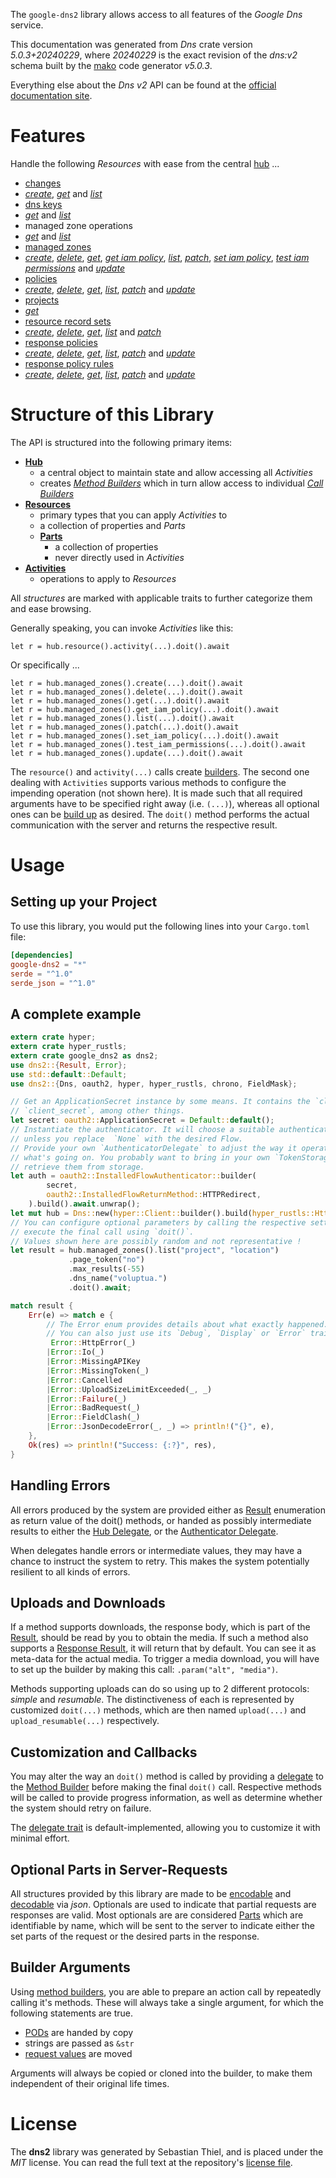 <!---
DO NOT EDIT !
This file was generated automatically from 'src/generator/templates/api/README.md.mako'
DO NOT EDIT !
-->
The `google-dns2` library allows access to all features of the *Google Dns* service.

This documentation was generated from *Dns* crate version *5.0.3+20240229*, where *20240229* is the exact revision of the *dns:v2* schema built by the [mako](http://www.makotemplates.org/) code generator *v5.0.3*.

Everything else about the *Dns* *v2* API can be found at the
[official documentation site](https://cloud.google.com/dns/docs).
# Features

Handle the following *Resources* with ease from the central [hub](https://docs.rs/google-dns2/5.0.3+20240229/google_dns2/Dns) ... 

* [changes](https://docs.rs/google-dns2/5.0.3+20240229/google_dns2/api::Change)
 * [*create*](https://docs.rs/google-dns2/5.0.3+20240229/google_dns2/api::ChangeCreateCall), [*get*](https://docs.rs/google-dns2/5.0.3+20240229/google_dns2/api::ChangeGetCall) and [*list*](https://docs.rs/google-dns2/5.0.3+20240229/google_dns2/api::ChangeListCall)
* [dns keys](https://docs.rs/google-dns2/5.0.3+20240229/google_dns2/api::DnsKey)
 * [*get*](https://docs.rs/google-dns2/5.0.3+20240229/google_dns2/api::DnsKeyGetCall) and [*list*](https://docs.rs/google-dns2/5.0.3+20240229/google_dns2/api::DnsKeyListCall)
* managed zone operations
 * [*get*](https://docs.rs/google-dns2/5.0.3+20240229/google_dns2/api::ManagedZoneOperationGetCall) and [*list*](https://docs.rs/google-dns2/5.0.3+20240229/google_dns2/api::ManagedZoneOperationListCall)
* [managed zones](https://docs.rs/google-dns2/5.0.3+20240229/google_dns2/api::ManagedZone)
 * [*create*](https://docs.rs/google-dns2/5.0.3+20240229/google_dns2/api::ManagedZoneCreateCall), [*delete*](https://docs.rs/google-dns2/5.0.3+20240229/google_dns2/api::ManagedZoneDeleteCall), [*get*](https://docs.rs/google-dns2/5.0.3+20240229/google_dns2/api::ManagedZoneGetCall), [*get iam policy*](https://docs.rs/google-dns2/5.0.3+20240229/google_dns2/api::ManagedZoneGetIamPolicyCall), [*list*](https://docs.rs/google-dns2/5.0.3+20240229/google_dns2/api::ManagedZoneListCall), [*patch*](https://docs.rs/google-dns2/5.0.3+20240229/google_dns2/api::ManagedZonePatchCall), [*set iam policy*](https://docs.rs/google-dns2/5.0.3+20240229/google_dns2/api::ManagedZoneSetIamPolicyCall), [*test iam permissions*](https://docs.rs/google-dns2/5.0.3+20240229/google_dns2/api::ManagedZoneTestIamPermissionCall) and [*update*](https://docs.rs/google-dns2/5.0.3+20240229/google_dns2/api::ManagedZoneUpdateCall)
* [policies](https://docs.rs/google-dns2/5.0.3+20240229/google_dns2/api::Policy)
 * [*create*](https://docs.rs/google-dns2/5.0.3+20240229/google_dns2/api::PolicyCreateCall), [*delete*](https://docs.rs/google-dns2/5.0.3+20240229/google_dns2/api::PolicyDeleteCall), [*get*](https://docs.rs/google-dns2/5.0.3+20240229/google_dns2/api::PolicyGetCall), [*list*](https://docs.rs/google-dns2/5.0.3+20240229/google_dns2/api::PolicyListCall), [*patch*](https://docs.rs/google-dns2/5.0.3+20240229/google_dns2/api::PolicyPatchCall) and [*update*](https://docs.rs/google-dns2/5.0.3+20240229/google_dns2/api::PolicyUpdateCall)
* [projects](https://docs.rs/google-dns2/5.0.3+20240229/google_dns2/api::Project)
 * [*get*](https://docs.rs/google-dns2/5.0.3+20240229/google_dns2/api::ProjectGetCall)
* [resource record sets](https://docs.rs/google-dns2/5.0.3+20240229/google_dns2/api::ResourceRecordSet)
 * [*create*](https://docs.rs/google-dns2/5.0.3+20240229/google_dns2/api::ResourceRecordSetCreateCall), [*delete*](https://docs.rs/google-dns2/5.0.3+20240229/google_dns2/api::ResourceRecordSetDeleteCall), [*get*](https://docs.rs/google-dns2/5.0.3+20240229/google_dns2/api::ResourceRecordSetGetCall), [*list*](https://docs.rs/google-dns2/5.0.3+20240229/google_dns2/api::ResourceRecordSetListCall) and [*patch*](https://docs.rs/google-dns2/5.0.3+20240229/google_dns2/api::ResourceRecordSetPatchCall)
* [response policies](https://docs.rs/google-dns2/5.0.3+20240229/google_dns2/api::ResponsePolicy)
 * [*create*](https://docs.rs/google-dns2/5.0.3+20240229/google_dns2/api::ResponsePolicyCreateCall), [*delete*](https://docs.rs/google-dns2/5.0.3+20240229/google_dns2/api::ResponsePolicyDeleteCall), [*get*](https://docs.rs/google-dns2/5.0.3+20240229/google_dns2/api::ResponsePolicyGetCall), [*list*](https://docs.rs/google-dns2/5.0.3+20240229/google_dns2/api::ResponsePolicyListCall), [*patch*](https://docs.rs/google-dns2/5.0.3+20240229/google_dns2/api::ResponsePolicyPatchCall) and [*update*](https://docs.rs/google-dns2/5.0.3+20240229/google_dns2/api::ResponsePolicyUpdateCall)
* [response policy rules](https://docs.rs/google-dns2/5.0.3+20240229/google_dns2/api::ResponsePolicyRule)
 * [*create*](https://docs.rs/google-dns2/5.0.3+20240229/google_dns2/api::ResponsePolicyRuleCreateCall), [*delete*](https://docs.rs/google-dns2/5.0.3+20240229/google_dns2/api::ResponsePolicyRuleDeleteCall), [*get*](https://docs.rs/google-dns2/5.0.3+20240229/google_dns2/api::ResponsePolicyRuleGetCall), [*list*](https://docs.rs/google-dns2/5.0.3+20240229/google_dns2/api::ResponsePolicyRuleListCall), [*patch*](https://docs.rs/google-dns2/5.0.3+20240229/google_dns2/api::ResponsePolicyRulePatchCall) and [*update*](https://docs.rs/google-dns2/5.0.3+20240229/google_dns2/api::ResponsePolicyRuleUpdateCall)




# Structure of this Library

The API is structured into the following primary items:

* **[Hub](https://docs.rs/google-dns2/5.0.3+20240229/google_dns2/Dns)**
    * a central object to maintain state and allow accessing all *Activities*
    * creates [*Method Builders*](https://docs.rs/google-dns2/5.0.3+20240229/google_dns2/client::MethodsBuilder) which in turn
      allow access to individual [*Call Builders*](https://docs.rs/google-dns2/5.0.3+20240229/google_dns2/client::CallBuilder)
* **[Resources](https://docs.rs/google-dns2/5.0.3+20240229/google_dns2/client::Resource)**
    * primary types that you can apply *Activities* to
    * a collection of properties and *Parts*
    * **[Parts](https://docs.rs/google-dns2/5.0.3+20240229/google_dns2/client::Part)**
        * a collection of properties
        * never directly used in *Activities*
* **[Activities](https://docs.rs/google-dns2/5.0.3+20240229/google_dns2/client::CallBuilder)**
    * operations to apply to *Resources*

All *structures* are marked with applicable traits to further categorize them and ease browsing.

Generally speaking, you can invoke *Activities* like this:

```Rust,ignore
let r = hub.resource().activity(...).doit().await
```

Or specifically ...

```ignore
let r = hub.managed_zones().create(...).doit().await
let r = hub.managed_zones().delete(...).doit().await
let r = hub.managed_zones().get(...).doit().await
let r = hub.managed_zones().get_iam_policy(...).doit().await
let r = hub.managed_zones().list(...).doit().await
let r = hub.managed_zones().patch(...).doit().await
let r = hub.managed_zones().set_iam_policy(...).doit().await
let r = hub.managed_zones().test_iam_permissions(...).doit().await
let r = hub.managed_zones().update(...).doit().await
```

The `resource()` and `activity(...)` calls create [builders][builder-pattern]. The second one dealing with `Activities` 
supports various methods to configure the impending operation (not shown here). It is made such that all required arguments have to be 
specified right away (i.e. `(...)`), whereas all optional ones can be [build up][builder-pattern] as desired.
The `doit()` method performs the actual communication with the server and returns the respective result.

# Usage

## Setting up your Project

To use this library, you would put the following lines into your `Cargo.toml` file:

```toml
[dependencies]
google-dns2 = "*"
serde = "^1.0"
serde_json = "^1.0"
```

## A complete example

```Rust
extern crate hyper;
extern crate hyper_rustls;
extern crate google_dns2 as dns2;
use dns2::{Result, Error};
use std::default::Default;
use dns2::{Dns, oauth2, hyper, hyper_rustls, chrono, FieldMask};

// Get an ApplicationSecret instance by some means. It contains the `client_id` and 
// `client_secret`, among other things.
let secret: oauth2::ApplicationSecret = Default::default();
// Instantiate the authenticator. It will choose a suitable authentication flow for you, 
// unless you replace  `None` with the desired Flow.
// Provide your own `AuthenticatorDelegate` to adjust the way it operates and get feedback about 
// what's going on. You probably want to bring in your own `TokenStorage` to persist tokens and
// retrieve them from storage.
let auth = oauth2::InstalledFlowAuthenticator::builder(
        secret,
        oauth2::InstalledFlowReturnMethod::HTTPRedirect,
    ).build().await.unwrap();
let mut hub = Dns::new(hyper::Client::builder().build(hyper_rustls::HttpsConnectorBuilder::new().with_native_roots().https_or_http().enable_http1().build()), auth);
// You can configure optional parameters by calling the respective setters at will, and
// execute the final call using `doit()`.
// Values shown here are possibly random and not representative !
let result = hub.managed_zones().list("project", "location")
             .page_token("no")
             .max_results(-55)
             .dns_name("voluptua.")
             .doit().await;

match result {
    Err(e) => match e {
        // The Error enum provides details about what exactly happened.
        // You can also just use its `Debug`, `Display` or `Error` traits
         Error::HttpError(_)
        |Error::Io(_)
        |Error::MissingAPIKey
        |Error::MissingToken(_)
        |Error::Cancelled
        |Error::UploadSizeLimitExceeded(_, _)
        |Error::Failure(_)
        |Error::BadRequest(_)
        |Error::FieldClash(_)
        |Error::JsonDecodeError(_, _) => println!("{}", e),
    },
    Ok(res) => println!("Success: {:?}", res),
}

```
## Handling Errors

All errors produced by the system are provided either as [Result](https://docs.rs/google-dns2/5.0.3+20240229/google_dns2/client::Result) enumeration as return value of
the doit() methods, or handed as possibly intermediate results to either the 
[Hub Delegate](https://docs.rs/google-dns2/5.0.3+20240229/google_dns2/client::Delegate), or the [Authenticator Delegate](https://docs.rs/yup-oauth2/*/yup_oauth2/trait.AuthenticatorDelegate.html).

When delegates handle errors or intermediate values, they may have a chance to instruct the system to retry. This 
makes the system potentially resilient to all kinds of errors.

## Uploads and Downloads
If a method supports downloads, the response body, which is part of the [Result](https://docs.rs/google-dns2/5.0.3+20240229/google_dns2/client::Result), should be
read by you to obtain the media.
If such a method also supports a [Response Result](https://docs.rs/google-dns2/5.0.3+20240229/google_dns2/client::ResponseResult), it will return that by default.
You can see it as meta-data for the actual media. To trigger a media download, you will have to set up the builder by making
this call: `.param("alt", "media")`.

Methods supporting uploads can do so using up to 2 different protocols: 
*simple* and *resumable*. The distinctiveness of each is represented by customized 
`doit(...)` methods, which are then named `upload(...)` and `upload_resumable(...)` respectively.

## Customization and Callbacks

You may alter the way an `doit()` method is called by providing a [delegate](https://docs.rs/google-dns2/5.0.3+20240229/google_dns2/client::Delegate) to the 
[Method Builder](https://docs.rs/google-dns2/5.0.3+20240229/google_dns2/client::CallBuilder) before making the final `doit()` call. 
Respective methods will be called to provide progress information, as well as determine whether the system should 
retry on failure.

The [delegate trait](https://docs.rs/google-dns2/5.0.3+20240229/google_dns2/client::Delegate) is default-implemented, allowing you to customize it with minimal effort.

## Optional Parts in Server-Requests

All structures provided by this library are made to be [encodable](https://docs.rs/google-dns2/5.0.3+20240229/google_dns2/client::RequestValue) and 
[decodable](https://docs.rs/google-dns2/5.0.3+20240229/google_dns2/client::ResponseResult) via *json*. Optionals are used to indicate that partial requests are responses 
are valid.
Most optionals are are considered [Parts](https://docs.rs/google-dns2/5.0.3+20240229/google_dns2/client::Part) which are identifiable by name, which will be sent to 
the server to indicate either the set parts of the request or the desired parts in the response.

## Builder Arguments

Using [method builders](https://docs.rs/google-dns2/5.0.3+20240229/google_dns2/client::CallBuilder), you are able to prepare an action call by repeatedly calling it's methods.
These will always take a single argument, for which the following statements are true.

* [PODs][wiki-pod] are handed by copy
* strings are passed as `&str`
* [request values](https://docs.rs/google-dns2/5.0.3+20240229/google_dns2/client::RequestValue) are moved

Arguments will always be copied or cloned into the builder, to make them independent of their original life times.

[wiki-pod]: http://en.wikipedia.org/wiki/Plain_old_data_structure
[builder-pattern]: http://en.wikipedia.org/wiki/Builder_pattern
[google-go-api]: https://github.com/google/google-api-go-client

# License
The **dns2** library was generated by Sebastian Thiel, and is placed 
under the *MIT* license.
You can read the full text at the repository's [license file][repo-license].

[repo-license]: https://github.com/Byron/google-apis-rsblob/main/LICENSE.md

